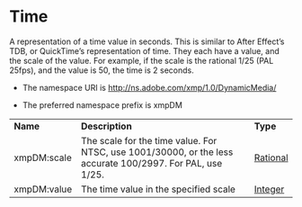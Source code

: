 # Time

A representation of a time value in seconds. This is similar to After Effect’s TDB, or QuickTime’s representation of time. They each have a value, and the scale of the value. For example, if the scale is the rational 1/25 (PAL 25fps), and the value is 50, the time is 2 seconds.

- The namespace URI is http://ns.adobe.com/xmp/1.0/DynamicMedia/

- The preferred namespace prefix is xmpDM

|    |           |    |
|----|-----------|----|
|**Name**|**Description**|**Type**|
|xmpDM:scale|The scale for the time value. For NTSC, use 1001/30000, or the less accurate 100/2997. For PAL, use 1/25.|[Rational](./CoreProperties.md#rational)|
|xmpDM:value|The time value in the specified scale  |[Integer](./CoreProperties.md#integer)|
